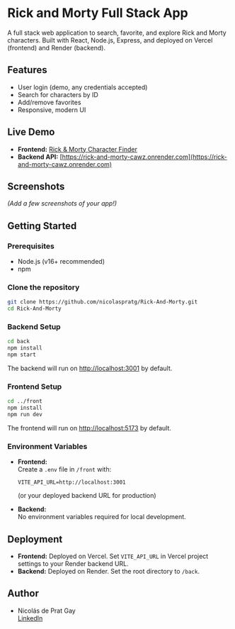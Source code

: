 # Rick and Morty Full Stack App

A full stack web application to search, favorite, and explore Rick and Morty characters. Built with React, Node.js, Express, and deployed on Vercel (frontend) and Render (backend).

## Features

- User login (demo, any credentials accepted)
- Search for characters by ID
- Add/remove favorites
- Responsive, modern UI

## Live Demo

- **Frontend:** [Rick & Morty Character Finder](https://rick-and-morty-peach-zeta.vercel.app/home)
- **Backend API:** [https://rick-and-morty-cawz.onrender.com](https://rick-and-morty-cawz.onrender.com)

## Screenshots

*(Add a few screenshots of your app!)*

## Getting Started

### Prerequisites

- Node.js (v16+ recommended)
- npm

### Clone the repository

```bash
git clone https://github.com/nicolaspratg/Rick-And-Morty.git
cd Rick-And-Morty
```

### Backend Setup

```bash
cd back
npm install
npm start
```
The backend will run on [http://localhost:3001](http://localhost:3001) by default.

### Frontend Setup

```bash
cd ../front
npm install
npm run dev
```
The frontend will run on [http://localhost:5173](http://localhost:5173) by default.

### Environment Variables

- **Frontend:**  
  Create a `.env` file in `/front` with:
  ```
  VITE_API_URL=http://localhost:3001
  ```
  (or your deployed backend URL for production)

- **Backend:**  
  No environment variables required for local development.

## Deployment

- **Frontend:** Deployed on Vercel. Set `VITE_API_URL` in Vercel project settings to your Render backend URL.
- **Backend:** Deployed on Render. Set the root directory to `/back`.

## Author

- Nicolás de Prat Gay  
  [LinkedIn](https://www.linkedin.com/in/ndepratg/)
